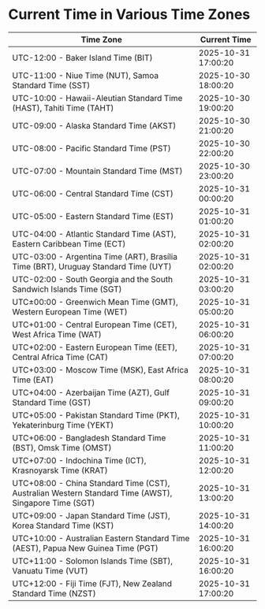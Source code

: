 # Current Time in Various Time Zones

| Time Zone | Current Time |
|-----------|--------------|
| UTC-12:00 - Baker Island Time (BIT) | 2025-10-31 17:00:20 |
| UTC-11:00 - Niue Time (NUT), Samoa Standard Time (SST) | 2025-10-30 18:00:20 |
| UTC-10:00 - Hawaii-Aleutian Standard Time (HAST), Tahiti Time (TAHT) | 2025-10-30 19:00:20 |
| UTC-09:00 - Alaska Standard Time (AKST) | 2025-10-30 21:00:20 |
| UTC-08:00 - Pacific Standard Time (PST) | 2025-10-30 22:00:20 |
| UTC-07:00 - Mountain Standard Time (MST) | 2025-10-30 23:00:20 |
| UTC-06:00 - Central Standard Time (CST) | 2025-10-31 00:00:20 |
| UTC-05:00 - Eastern Standard Time (EST) | 2025-10-31 01:00:20 |
| UTC-04:00 - Atlantic Standard Time (AST), Eastern Caribbean Time (ECT) | 2025-10-31 02:00:20 |
| UTC-03:00 - Argentina Time (ART), Brasília Time (BRT), Uruguay Standard Time (UYT) | 2025-10-31 02:00:20 |
| UTC-02:00 - South Georgia and the South Sandwich Islands Time (SGT) | 2025-10-31 03:00:20 |
| UTC±00:00 - Greenwich Mean Time (GMT), Western European Time (WET) | 2025-10-31 05:00:20 |
| UTC+01:00 - Central European Time (CET), West Africa Time (WAT) | 2025-10-31 06:00:20 |
| UTC+02:00 - Eastern European Time (EET), Central Africa Time (CAT) | 2025-10-31 07:00:20 |
| UTC+03:00 - Moscow Time (MSK), East Africa Time (EAT) | 2025-10-31 08:00:20 |
| UTC+04:00 - Azerbaijan Time (AZT), Gulf Standard Time (GST) | 2025-10-31 09:00:20 |
| UTC+05:00 - Pakistan Standard Time (PKT), Yekaterinburg Time (YEKT) | 2025-10-31 10:00:20 |
| UTC+06:00 - Bangladesh Standard Time (BST), Omsk Time (OMST) | 2025-10-31 11:00:20 |
| UTC+07:00 - Indochina Time (ICT), Krasnoyarsk Time (KRAT) | 2025-10-31 12:00:20 |
| UTC+08:00 - China Standard Time (CST), Australian Western Standard Time (AWST), Singapore Time (SGT) | 2025-10-31 13:00:20 |
| UTC+09:00 - Japan Standard Time (JST), Korea Standard Time (KST) | 2025-10-31 14:00:20 |
| UTC+10:00 - Australian Eastern Standard Time (AEST), Papua New Guinea Time (PGT) | 2025-10-31 16:00:20 |
| UTC+11:00 - Solomon Islands Time (SBT), Vanuatu Time (VUT) | 2025-10-31 16:00:20 |
| UTC+12:00 - Fiji Time (FJT), New Zealand Standard Time (NZST) | 2025-10-31 17:00:20 |
